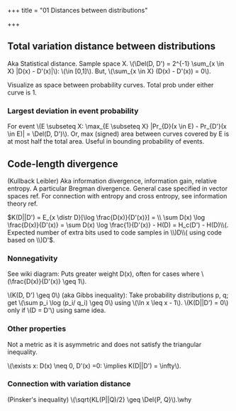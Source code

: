 +++
title = "01 Distances between distributions"

+++
## Total variation distance between distributions
Aka Statistical distance. Sample space X. \\(\Del(D, D') = 2^{-1} \sum_{x \in X} |D(x) - D'(x)|\\): \\(\in [0,1]\\). But, \\(\sum_{x \in X} (D(x) - D'(x)) = 0\\).

Visualize as space between probability curves. Total prob under either curve is 1.

### Largest deviation in event probability
For event \\(E \subseteq X: \max_{E \subseteq X} |Pr_{D}(x \in E) - Pr_{D'}(x \in E)| = \Del(D, D')\\). Or, max (signed) area between curves covered by E is at most half the total area. Useful in bounding probability of events.

## Code-length divergence
(Kullback Leibler) Aka information divergence, information gain, relative entropy. A particular Bregman divergence. General case specified in vector spaces ref. For connection with entropy and cross entropy, see information theory ref.

$K(D||D') = E_{x \distr D}[\log \frac{D(x)}{D'(x)}] = \\
\sum D(x) \log \frac{D(x)}{D'(x)} = \sum D(x) \log \frac{1}{D'(x)} - H(D) = H_c(D') - H(D)\\(. Expected number of extra bits used to code samples in \\)D\\( using code based on \\)D'$.

### Nonnegativity
See wiki diagram: Puts greater weight D(x), often for cases where \\(\frac{D(x)}{D'(x)} \geq 1\\).

\\(K(D, D') \geq 0\\) (aka Gibbs inequality): Take probability distributions p, q; get \\(\sum p_i \log (p_i/ q_i) \geq 0\\) using \\(\ln x \leq x - 1\\).
\\(K(D||D') = 0\\) only if \\(D = D'\\) using same idea.

### Other properties
Not a metric as it is asymmetric and does not satisfy the triangular inequality.

\\(\exists x: D(x) \neq 0, D'(x) =0: \implies K(D||D') = \infty\\).

### Connection with variation distance
(Pinsker's inequality) \\(\sqrt{KL(P||Q)/2} \geq \Del{P, Q}\\).\why
